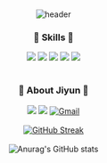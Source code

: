 <div align="center">
	<br>
	
![header](https://capsule-render.vercel.app/api?type=venom&color=auto&height=200&section=header&text=Hello👋&animation=twinkling&fontSize=50&fontColor=FFFFFF)
	
</div>

<div align="center">
  <h3>🚀 Skills 🚀</h3>
	<img src="https://img.shields.io/badge/Java-007396?style=for-the-badge&logo=Java&logoColor=white" />
	<img src="https://img.shields.io/badge/Spring Boot-6DB33F?style=for-the-badge&logo=Spring Boot&logoColor=white"/>
  	<img src="https://img.shields.io/badge/IntelliJ IDEA-000000?style=for-the-badge&logo=IntelliJ&logoColor=white"/>
  	<img src="https://img.shields.io/badge/Visual Studio Code-007ACC?style=for-the-badge&logo=Visual Studio Code&logoColor=white" />
  	<img src="https://img.shields.io/badge/MySQL-4479A1?style=for-the-badge&logo=MySQL&logoColor=white" />
</div>
<br>

<div align="center">
	<h3>🌟 About Jiyun 🌟</h3>
	<a href="https://www.instagram.com/dd._.yun/" target="_blank"><img src="https://img.shields.io/badge/Instagram-E4405F?style=for-the-badge&logo=Instagram&logoColor=white"/></a>
	<a href="https://velog.io/@dd-jiyuni" target="_blank"><img src="https://img.shields.io/badge/Velog-20C997?style=for-the-badge&logo=velog&logoColor=white"/></a>
	<a href="mailto:dlwldbs8015@gmail.com"><img src="https://img.shields.io/badge/Gmail-EA4335?style=for-the-badge&logo=Gmail&logoColor=white" alt="Gmail" /></a>
</div>
<br>

<div align="center">
    <a href="https://git.io/streak-stats">
        <img src="https://streak-stats.demolab.com?user=dd-jiyun&theme=dracula&hide_border=true" alt="GitHub Streak" />
    </a>
</div>
<br>

<div align="center">
    <img src="https://github-readme-stats.vercel.app/api?username=dd-jiyun&show_icons=true&theme=cobalt" alt="Anurag's GitHub stats" />
</div>
